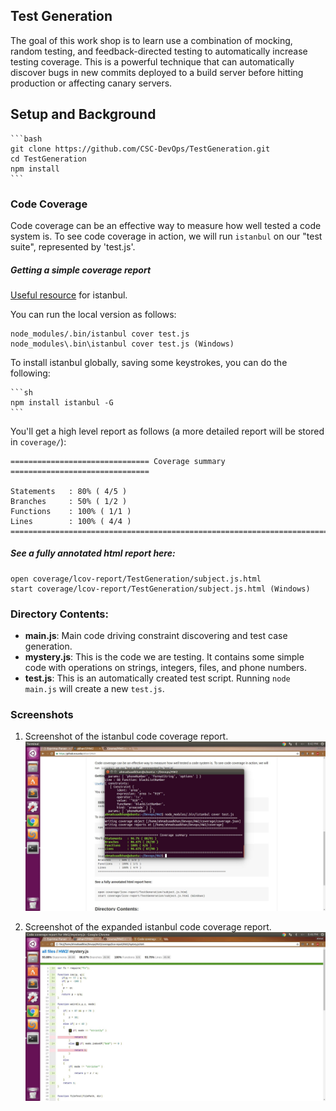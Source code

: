 ## Test Generation

The goal of this work shop is to learn use a combination of mocking, random testing, and feedback-directed testing to automatically increase testing coverage. This is a powerful technique that can automatically discover bugs in new commits deployed to a build server before hitting production or affecting canary servers.

## Setup and Background

	```bash
    git clone https://github.com/CSC-DevOps/TestGeneration.git
    cd TestGeneration
    npm install
    ```

### Code Coverage

Code coverage can be an effective way to measure how well tested a code system is. To see code coverage in action, we will run `istanbul` on our "test suite", represented by 'test.js'.

##### Getting a simple coverage report

[Useful resource](http://ariya.ofilabs.com/2012/12/javascript-code-coverage-with-istanbul.html) for istanbul.

You can run the local version as follows:

    node_modules/.bin/istanbul cover test.js
    node_modules\.bin\istanbul cover test.js (Windows)

To install istanbul globally, saving some keystrokes, you can do the following:

	```sh
    npm install istanbul -G
    ```

You'll get a high level report as follows (a more detailed report will be stored in `coverage/`):

```
=============================== Coverage summary ===============================

Statements   : 80% ( 4/5 )
Branches     : 50% ( 1/2 )
Functions    : 100% ( 1/1 )
Lines        : 100% ( 4/4 )
================================================================================
```

##### See a fully annotated html report here:
    
    open coverage/lcov-report/TestGeneration/subject.js.html
    start coverage/lcov-report/TestGeneration/subject.js.html (Windows)


### Directory Contents:

* **main.js**: Main code driving constraint discovering and test case generation.
* **mystery.js**: This is the code we are testing. It contains some simple code with operations on strings, integers, files, and phone numbers.
* **test.js**: This is an automatically created test script. Running `node main.js` will create a new `test.js`.

### Screenshots

1. Screenshot of the istanbul code coverage report. 
  [![codecoverage1](https://github.com/akhan7/DevOps/blob/master/HW2/Screenshots/CodeCoverage1.jpg)](#codecoverage1)

2. Screenshot of the expanded istanbul code coverage report. 
 [![codecoverage2](https://github.com/akhan7/DevOps/blob/master/HW2/Screenshots/CodeCoverage2.jpg)](#codecoverage2)
